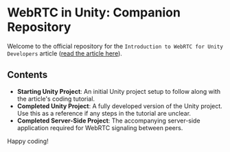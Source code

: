 # WebRTC in Unity: Companion Repository

Welcome to the official repository for the `Introduction to WebRTC for Unity Developers` article ([read the article here](URL)).

## Contents

- **Starting Unity Project**: An initial Unity project setup to follow along with the article's coding tutorial.
- **Completed Unity Project**: A fully developed version of the Unity project. Use this as a reference if any steps in the tutorial are unclear.
- **Completed Server-Side Project**: The accompanying server-side application required for WebRTC signaling between peers.

Happy coding!
